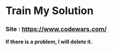# Train My Solution

### Site : https://www.codewars.com/

**If there is a problem, I will delete it.**
